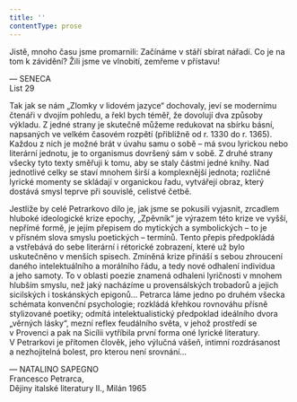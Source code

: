 ```yaml
---
title: ''
contentType: prose
---
```


  

  

  

Jistě, mnoho času jsme promarnili: Začínáme v stáří sbírat nářadí. Co je na tom k závidění? Žili jsme ve vlnobití, zemřeme v přístavu!

— SENECA  
List 29

Tak jak se nám „Zlomky v lidovém jazyce“ dochovaly, jeví se modernímu čtenáři v dvojím pohledu, a řekl bych téměř, že dovolují dva způsoby výkladu. Z jedné strany je skutečně můžeme redukovat na sbírku básní, napsaných ve velkém časovém rozpětí (přibližně od r. 1330 do r. 1365). Každou z nich je možné brát v úvahu samu o sobě – má svou lyrickou nebo literární jednotu, je to organismus dovršený sám v sobě. Z druhé strany všecky tyto texty směřuji k tomu, aby se staly částmi jedné knihy. Nad jednotlivé celky se staví mnohem širší a komplexnější jednota; rozličné lyrické momenty se skládají v organickou řadu, vytvářejí obraz, který dostává smysl teprve při souvislé, celistvé četbě.

Jestliže by celé Petrarkovo dílo je, jak jsme se pokusili vyjasnit, zrcadlem hluboké ideologické krize epochy, „Zpěvník“ je výrazem této krize ve vyšší, nepřímé formě, je jejím přepisem do mytických a symbolických – to je v přísném slova smyslu poetických – termínů. Tento přepis předpokládá a vstřebává do sebe literární i rétorické zobrazení, které už bylo uskutečněno v menších spisech. Zmíněná krize přináší s sebou zhroucení daného intelektuálního a morálního řádu, a tedy nové odhalení individua a jeho samoty. To v oblasti poezie znamená odhaleni lyričnosti v mnohem hlubším smyslu, než jaký nacházíme u provensálských trobadorů a jejich sicilských i toskánských epigonů… Petrarca láme jedno po druhém všecka schémata konvenční psychologie; rozkládá křehkou rovnováhu přísně stylizované poetiky; odmítá intelektualistický předpoklad ideálního dvora „věrných lásky“, mezní reflex feudálního světa, v jehož prostředí se v Provenci a pak na Sicílii vytříbila první forma oné lyrické literatury. V Petrarkovi je přítomen člověk, jeho výlučná vášeň, intimní rozdrásanost a nezhojitelná bolest, pro kterou není srovnání…

— NATALINO SAPEGNO  
Francesco Petrarca,  
Dějiny italské literatury II., Milán 1965
